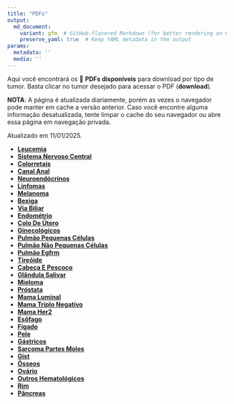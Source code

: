 ```yaml
---
title: "PDFs"
output: 
  md_document:
    variant: gfm  # GitHub-flavored Markdown (for better rendering on GitHub)
    preserve_yaml: true  # Keep YAML metadata in the output
params:
  metadata: ''
  media: ''
---
```


<script async src="https://scripts.simpleanalyticscdn.com/latest.js"></script>

Aqui você encontrará os 📝 **PDFs disponíveis** para download por tipo
de tumor. Basta clicar no tumor desejado para acessar o PDF
(**download**).

**NOTA**: A página é atualizada diariamente, porém as vezes o navegador
pode manter em cache a versão anterior. Caso você encontre alguma
informação desatualizada, tente limpar o cache do seu navegador ou abre
essa página em navegação privada.

Atualizado em 11/01/2025.

- [**Leucemia**](https://coeoralmeds-e768.restdb.io/media/67821a4ef63b8048000d1560?download=true)
- [**Sistema Nervoso
  Central**](https://coeoralmeds-e768.restdb.io/media/67821a4ff63b8048000d1563?download=true)
- [**Colorretais**](https://coeoralmeds-e768.restdb.io/media/67821a52f63b8048000d1568?download=true)
- [**Canal
  Anal**](https://coeoralmeds-e768.restdb.io/media/67821a53f63b8048000d156a?download=true)
- [**Neuroendócrinos**](https://coeoralmeds-e768.restdb.io/media/67821a55f63b8048000d156c?download=true)
- [**Linfomas**](https://coeoralmeds-e768.restdb.io/media/67821a56f63b8048000d156e?download=true)
- [**Melanoma**](https://coeoralmeds-e768.restdb.io/media/67821a58f63b8048000d1570?download=true)
- [**Bexiga**](https://coeoralmeds-e768.restdb.io/media/67821a59f63b8048000d1572?download=true)
- [**Via
  Biliar**](https://coeoralmeds-e768.restdb.io/media/67821a5af63b8048000d1574?download=true)
- [**Endométrio**](https://coeoralmeds-e768.restdb.io/media/67821a5bf63b8048000d1576?download=true)
- [**Colo De
  Útero**](https://coeoralmeds-e768.restdb.io/media/67821a5df63b8048000d1578?download=true)
- [**Ginecológicos**](https://coeoralmeds-e768.restdb.io/media/67821a5ef63b8048000d157a?download=true)
- [**Pulmão Pequenas
  Células**](https://coeoralmeds-e768.restdb.io/media/67821a5ff63b8048000d157c?download=true)
- [**Pulmão Não Pequenas
  Células**](https://coeoralmeds-e768.restdb.io/media/67821a61f63b8048000d157e?download=true)
- [**Pulmão
  Egfrm**](https://coeoralmeds-e768.restdb.io/media/67821a62f63b8048000d1580?download=true)
- [**Tireóide**](https://coeoralmeds-e768.restdb.io/media/67821a65f63b8048000d1584?download=true)
- [**Cabeça E
  Pescoço**](https://coeoralmeds-e768.restdb.io/media/67821a67f63b8048000d1586?download=true)
- [**Glândula
  Salivar**](https://coeoralmeds-e768.restdb.io/media/67821a68f63b8048000d1588?download=true)
- [**Mieloma**](https://coeoralmeds-e768.restdb.io/media/67821a69f63b8048000d158a?download=true)
- [**Próstata**](https://coeoralmeds-e768.restdb.io/media/67821a6bf63b8048000d158c?download=true)
- [**Mama
  Luminal**](https://coeoralmeds-e768.restdb.io/media/67821a6df63b8048000d1590?download=true)
- [**Mama Triplo
  Negativo**](https://coeoralmeds-e768.restdb.io/media/67821a6ef63b8048000d1592?download=true)
- [**Mama
  Her2**](https://coeoralmeds-e768.restdb.io/media/67821a70f63b8048000d1594?download=true)
- [**Esôfago**](https://coeoralmeds-e768.restdb.io/media/67821a71f63b8048000d1596?download=true)
- [**Fígado**](https://coeoralmeds-e768.restdb.io/media/67821a72f63b8048000d1598?download=true)
- [**Pele**](https://coeoralmeds-e768.restdb.io/media/67821a74f63b8048000d159d?download=true)
- [**Gástricos**](https://coeoralmeds-e768.restdb.io/media/67821a75f63b8048000d159f?download=true)
- [**Sarcoma Partes
  Moles**](https://coeoralmeds-e768.restdb.io/media/67821a76f63b8048000d15a1?download=true)
- [**Gist**](https://coeoralmeds-e768.restdb.io/media/67821a78f63b8048000d15a3?download=true)
- [**Ósseos**](https://coeoralmeds-e768.restdb.io/media/67821a79f63b8048000d15a5?download=true)
- [**Ovário**](https://coeoralmeds-e768.restdb.io/media/67821a7bf63b8048000d15a7?download=true)
- [**Outros
  Hematológicos**](https://coeoralmeds-e768.restdb.io/media/67821a7cf63b8048000d15a9?download=true)
- [**Rim**](https://coeoralmeds-e768.restdb.io/media/67821a7df63b8048000d15ab?download=true)
- [**Pâncreas**](https://coeoralmeds-e768.restdb.io/media/67821a7ff63b8048000d15ad?download=true)
